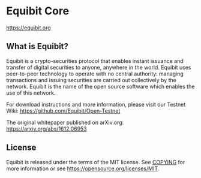 Equibit Core 
=============

https://equibit.org

What is Equibit?
----------------

Equibit is a crypto-securities protocol that enables instant issuance and transfer of digital
securities to anyone, anywhere in the world. Equibit uses peer-to-peer technology to operate
with no central authority: managing transactions and issuing securities are carried out 
collectively by the network. Equibit is the name of the open source software which enables 
the use of this network.

For download instructions and more information, please visit our Testnet Wiki: https://github.com/Equibit/Open-Testnet

The original whitepaper published on arXiv.org: https://arxiv.org/abs/1612.06953

License
-------

Equibit is released under the terms of the MIT license. See [COPYING](COPYING) for more
information or see https://opensource.org/licenses/MIT.
